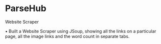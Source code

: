 # ParseHub
Website Scraper

• Built a Website Scraper using JSoup, showing all the links on a particular page, all the image links and the word count in separate tabs.
